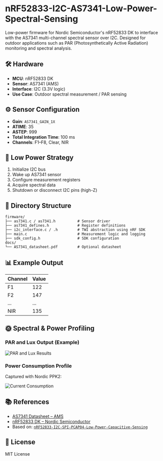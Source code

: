 # nRF52833-I2C-AS7341-Low-Power-Spectral-Sensing

Low-power firmware for Nordic Semiconductor's nRF52833 DK to interface with the AS7341 multi-channel spectral sensor over I2C. Designed for outdoor applications such as PAR (Photosynthetically Active Radiation) monitoring and spectral analysis.

## 🛠 Hardware

- **MCU**: nRF52833 DK  
- **Sensor**: AS7341 (AMS)  
- **Interface**: I2C (3.3V logic)  
- **Use Case**: Outdoor spectral measurement / PAR sensing  

## ⚙️ Sensor Configuration

- **Gain**: `AS7341_GAIN_1X`
- **ATIME**: 35  
- **ASTEP**: 999  
- **Total Integration Time**: 100 ms  
- **Channels**: F1–F8, Clear, NIR  

## 🔋 Low Power Strategy

1. Initialize I2C bus  
2. Wake up AS7341 sensor  
3. Configure measurement registers  
4. Acquire spectral data  
5. Shutdown or disconnect I2C pins (high-Z)  

## 📂 Directory Structure

```
firmware/
├── as7341.c / as7341.h          # Sensor driver
├── as7341_defines.h             # Register definitions
├── i2c_interface.c / .h         # TWI abstraction using nRF SDK
├── main.c                       # Measurement logic and logging
├── sdk_config.h                 # SDK configuration
docs/
└── AS7341_datasheet.pdf         # Optional datasheet
```

## 📊 Example Output

| Channel | Value |
|---------|-------|
| F1      | 122   |
| F2      | 147   |
| ...     | ...   |
| NIR     | 135   |

## 🌞 Spectral & Power Profiling

### PAR and Lux Output (Example)

![PAR and Lux Results](images/as7341_par_lux_results.png)

### Power Consumption Profile

Captured with Nordic PPK2:

![Current Consumption](images/as7341_current_profile.png)

## 📚 References

- [AS7341 Datasheet – AMS](https://ams.com/as7341)
- [nRF52833 DK – Nordic Semiconductor](https://www.nordicsemi.com/Products/nRF52833)
- Based on: [`nRF52833-I2C-SPI-PCAP04-Low-Power-Capacitive-Sensing`](https://github.com/daskals/nRF52833-I2C-SPI-PCAP04-Low-Power-Capacitive-Sensing)

## 📜 License

MIT License
